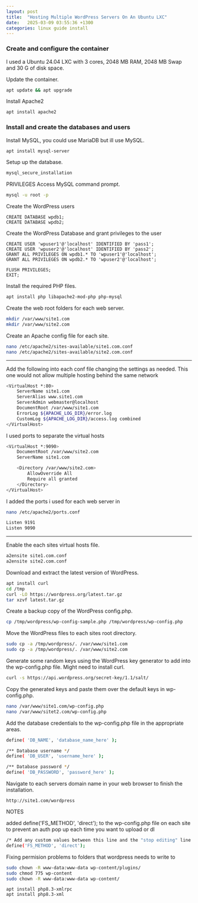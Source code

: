 ```yaml
---
layout: post
title:  "Hosting Multiple WordPress Servers On An Ubuntu LXC"
date:   2025-03-09 03:55:36 +1300
categories: linux guide install
---
```


### Create and configure the container

I used a Ubuntu 24.04 LXC with 3 cores, 2048 MB RAM, 2048 MB Swap and 30 G of disk space.

Update the container.
```bash
apt update && apt upgrade
```

Install Apache2 
```bash
apt install apache2
```

### Install and create the databases and users

Install MySQL, you could use MariaDB but ill use MySQL.
```bash
apt install mysql-server
```

Setup up the database.
```bash
mysql_secure_installation
```
PRIVILEGES
Access MySQL command prompt.
```bash
mysql -u root -p
```

Create the WordPress users
```mysql
CREATE DATABASE wpdb1;
CREATE DATABASE wpdb2;
```

Create the WordPress Database and grant privileges to the user
```mysql
CREATE USER 'wpuser1'@'localhost' IDENTIFIED BY 'pass1';
CREATE USER 'wpuser2'@'localhost' IDENTIFIED BY 'pass2';
GRANT ALL PRIVILEGES ON wpdb1.* TO 'wpuser1'@'localhost';
GRANT ALL PRIVILEGES ON wpdb2.* TO 'wpuser2'@'localhost';

FLUSH PRIVILEGES;
EXIT;
```

Install the required PHP files.
```bash
apt install php libapache2-mod-php php-mysql
```

Create the web root folders for each web server.
```bash
mkdir /var/www/site1.com
mkdir /var/www/site2.com
```

Create an Apache config file for each site.
```bash
nano /etc/apache2/sites-available/site1.com.conf
nano /etc/apache2/sites-available/site2.com.conf
```


---
Add the following into each conf file changing the settings as needed.
This one would not allow multiple hosting behind the same network
```bash
<VirtualHost *:80>
    ServerName site1.com
    ServerAlias www.site1.com
    ServerAdmin webmaster@localhost
    DocumentRoot /var/www/site1.com
    ErrorLog ${APACHE_LOG_DIR}/error.log
    CustomLog ${APACHE_LOG_DIR}/access.log combined
</VirtualHost>
```

I used ports to separate the virtual hosts
```bash
<VirtualHost *:9090>
    DocumentRoot /var/www/site2.com
    ServerName site1.com

    <Directory /var/www/site2.com>
        AllowOverride All
        Require all granted
    </Directory>
</VirtualHost>
```

I added the ports i used for each web server in 
```bash
nano /etc/apache2/ports.conf
```


```bash
Listen 9191
Listen 9090
```

---

Enable the each sites virtual hosts file.
```bash
a2ensite site1.com.conf 
a2ensite site2.com.conf 
```

Download and extract the latest version of WordPress.
```bash
apt install curl
cd /tmp
curl -LO https://wordpress.org/latest.tar.gz
tar xzvf latest.tar.gz
```

Create a backup copy of the WordPress config.php.
```bash
cp /tmp/wordpress/wp-config-sample.php /tmp/wordpress/wp-config.php
```

Move the WordPress files to each sites root directory.
```bash
sudo cp -a /tmp/wordpress/. /var/www/site1.com
sudo cp -a /tmp/wordpress/. /var/www/site2.com
```

Generate some random keys using the WordPress key generator to add into the wp-config.php file. Might need to install curl.
```bash
curl -s https://api.wordpress.org/secret-key/1.1/salt/
```

Copy the generated keys and paste them over the default keys in wp-config.php.
```bash
nano /var/www/site1.com/wp-config.php
nano /var/www/sitet2.com/wp-config.php
```

Add the database credentials to the wp-config.php file in the appropriate areas.
```bash
define( 'DB_NAME', 'database_name_here' );

/** Database username */
define( 'DB_USER', 'username_here' );

/** Database password */
define( 'DB_PASSWORD', 'password_here' );
```

Navigate to each servers domain name in your web browser to finish the installation.
```
http://site1.com/wordpress
```


NOTES

added define('FS_METHOD', 'direct'); to the wp-config.php file on each site to prevent an auth pop up each time you want to upload or dl
```bash
/* Add any custom values between this line and the "stop editing" line. */
define('FS_METHOD', 'direct');
```


Fixing permision problems to folders that wordpress needs to write to 
```bash
sudo chown -R www-data:www-data wp-content/plugins/
sudo chmod 775 wp-content
sudo chown -R www-data:www-data wp-content/
```


```
apt install php8.3-xmlrpc
apt install php8.3-xml

```
